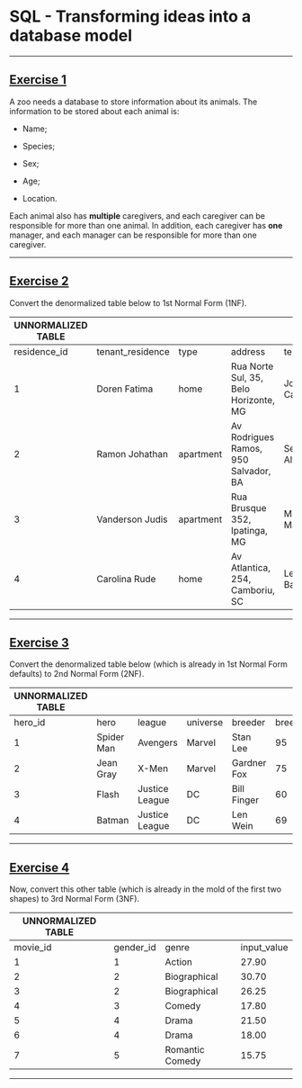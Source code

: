 # SQL - Transforming ideas into a database model

---

## [Exercise 1](./exercises/exercise_1.sql)

A zoo needs a database to store information about its animals. The information to be stored about each animal is:

- Name;

- Species;

- Sex;

- Age;

- Location.

Each animal also has **multiple** caregivers, and each caregiver can be responsible for more than one animal. In addition, each caregiver has **one** manager, and each manager can be responsible for more than one caregiver.

---

## [Exercise 2](./exercises/exercise_2.sql)

Convert the denormalized table below to 1st Normal Form (1NF).

| UNNORMALIZED TABLE |                  |           |                                       |                            |
| ------------------ | ---------------- | --------- | ------------------------------------- | -------------------------- |
| residence_id       | tenant_residence | type      | address                               | tenants                    |
| 1                  | Doren Fatima     | home      | Rua Norte Sul, 35, Belo Horizonte, MG | John, Maria, Carlos        |
| 2                  | Ramon Johathan   | apartment | Av Rodrigues Ramos, 950 Salvador, BA  | Sebastian, Alfredo         |
| 3                  | Vanderson Judis  | apartment | Rua Brusque 352, Ipatinga, MG         | Marta, Marizete            |
| 4                  | Carolina Rude    | home      | Av Atlantica, 254, Camboriu, SC       | Letíce, Laísa, Bartholomew |

---

## [Exercise 3](./exercises/exercise_3.sql)

Convert the denormalized table below (which is already in 1st Normal Form defaults) to 2nd Normal Form (2NF).

| UNNORMALIZED TABLE |            |                |          |             |             |
| ------------------ | ---------- | -------------- | -------- | ----------- | ----------- |
| hero_id            | hero       | league         | universe | breeder     | breeder_age |
| 1                  | Spider Man | Avengers       | Marvel   | Stan Lee    | 95          |
| 2                  | Jean Gray  | X-Men          | Marvel   | Gardner Fox | 75          |
| 3                  | Flash      | Justice League | DC       | Bill Finger | 60          |
| 4                  | Batman     | Justice League | DC       | Len Wein    | 69          |

---

## [Exercise 4](./exercises/exercise_4.sql)

Now, convert this other table (which is already in the mold of the first two shapes) to 3rd Normal Form (3NF).

| UNNORMALIZED TABLE |           |                 |             |
| ------------------ | --------- | --------------- | ----------- |
| movie_id           | gender_id | genre           | input_value |
| 1                  | 1         | Action          | 27.90       |
| 2                  | 2         | Biographical    | 30.70       |
| 3                  | 2         | Biographical    | 26.25       |
| 4                  | 3         | Comedy          | 17.80       |
| 5                  | 4         | Drama           | 21.50       |
| 6                  | 4         | Drama           | 18.00       |
| 7                  | 5         | Romantic Comedy | 15.75       |

---
